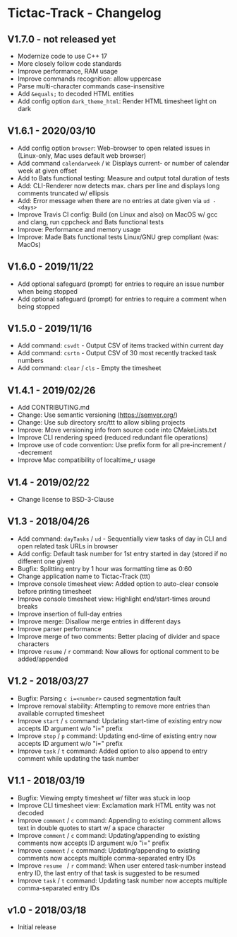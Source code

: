 Tictac-Track - Changelog
========================

V1.7.0 - not released yet
-------------------------
* Modernize code to use C++ 17
* More closely follow code standards
* Improve performance, RAM usage
* Improve commands recognition: allow uppercase
* Parse multi-character commands case-insensitive
* Add `&equals;` to decoded HTML entities
* Add config option `dark_theme_html`: Render HTML timesheet light on dark

V1.6.1 - 2020/03/10
-------------------
* Add config option `browser`: Web-browser to open related issues in (Linux-only, Mac uses default web browser)
* Add command `calendarweek` / `W`: Displays current- or number of calendar week at given offset  
* Add to Bats functional testing: Measure and output total duration of tests
* Add: CLI-Renderer now detects max. chars per line and displays long comments truncated w/ ellipsis 
* Add: Error message when there are no entries at date given via `ud -<days>`   
* Improve Travis CI config: Build (on Linux and also) on MacOS w/ gcc and clang, run cppcheck and Bats functional tests   
* Improve: Performance and memory usage
* Improve: Made Bats functional tests Linux/GNU grep compliant (was: MacOs)

V1.6.0 - 2019/11/22
-------------------
* Add optional safeguard (prompt) for entries to require an issue number when being stopped
* Add optional safeguard (prompt) for entries to require a comment when being stopped

V1.5.0 - 2019/11/16
-------------------
* Add command: `csvdt` - Output CSV of items tracked within current day
* Add command: `csrtn` - Output CSV of 30 most recently tracked task numbers
* Add command: `clear` / `cls` - Empty the timesheet 

V1.4.1 - 2019/02/26
-------------------
* Add CONTRIBUTING.md
* Change: Use semantic versioning (https://semver.org/)
* Change: Use sub directory src/ttt to allow sibling projects
* Improve: Move versioning info from source code into CMakeLists.txt
* Improve CLI rendering speed (reduced redundant file operations)
* Improve use of code convention: Use prefix form for all pre-increment / -decrement
* Improve Mac compatibility of localtime_r usage

V1.4 - 2019/02/22
-----------------
* Change license to BSD-3-Clause

V1.3 - 2018/04/26
-----------------
* Add command: `dayTasks` / `ud` - Sequentially view tasks of day in CLI and open related task URLs in browser
* Add config: Default task number for 1st entry started in day (stored if no different one given) 
* Bugfix: Splitting entry by 1 hour was formatting time as 0:60
* Change application name to Tictac-Track (ttt)
* Improve console timesheet view: Added option to auto-clear console before printing timesheet
* Improve console timesheet view: Highlight end/start-times around breaks
* Improve insertion of full-day entries
* Improve merge: Disallow merge entries in different days
* Improve parser performance
* Improve merge of two comments: Better placing of divider and space characters
* Improve `resume` / `r` command: Now allows for optional comment to be added/appended

V1.2 - 2018/03/27
-----------------
* Bugfix: Parsing `c i=<number>` caused segmentation fault
* Improve removal stability: Attempting to remove more entries than available corrupted timesheet
* Improve `start` / `s` command: Updating start-time of existing entry now accepts ID argument w/o "i=" prefix
* Improve `stop` / `p` command: Updating end-time of existing entry now accepts ID argument w/o "i=" prefix
* Improve `task` / `t` command: Added option to also append to entry comment while updating the task number 

V1.1 - 2018/03/19
-----------------
* Bugfix: Viewing empty timesheet w/ filter was stuck in loop
* Improve CLI timesheet view: Exclamation mark HTML entity was not decoded 
* Improve `comment` / `c` command: Appending to existing comment allows text in double quotes to start w/ a space character
* Improve `comment` / `c` command: Updating/appending to existing comments now accepts ID argument w/o "i=" prefix
* Improve `comment` / `c` command: Updating/appending to existing comments now accepts multiple comma-separated entry IDs 
* Improve `resume ` / `r` command: When user entered task-number instead entry ID, the last entry of that task is suggested to be resumed
* Improve `task` / `t` command: Updating task number now accepts multiple comma-separated entry IDs 

v1.0 - 2018/03/18
-----------------
* Initial release

